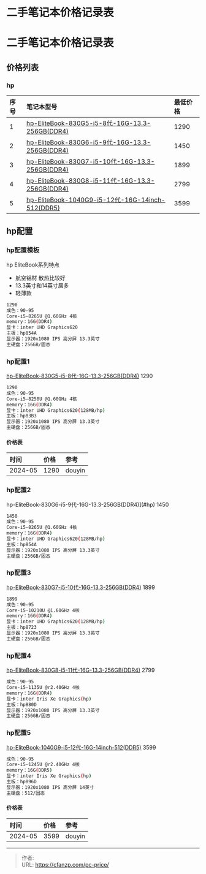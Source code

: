 # 二手笔记本价格记录表


<!--more-->
# 二手笔记本价格记录表
## 价格列表
### hp
| 序号 | 笔记本型号                                                | 最低价格 |
| :--  | :--                                                       |  :--     |
| 1    |[hp-EliteBook-830G5-i5-8代-16G-13.3-256GB(DDR4)](#hp配置1)   | 1290   |
| 2    |[hp-EliteBook-830G6-i5-9代-16G-13.3-256GB(DDR4)](#hp配置2)   | 1450   |
| 3    |[hp-EliteBook-830G7-i5-10代-16G-13.3-256GB(DDR4)](#hp配置3)  | 1899   |
| 4    |[hp-EliteBook-830G8-i5-11代-16G-13.3-256GB(DDR4)](#hp配置4)  | 2799   |
| 5    |[hp-EliteBook-1040G9-i5-12代-16G-14inch-512(DDR5)](#hp配置5) | 3599   |


## hp配置
### hp配置模板
hp EliteBook系列特点
- 航空铝材 散热比较好
- 13.3英寸和14英寸居多
- 轻薄款

```bash
1290
成色：90-95
Core-i5-8265U @1.60GHz 4核
memory：16G(DDR4)
显卡：inter UHD Graphics620
主板：hp854A
显示器：1920x1080 IPS 高分屏 13.3英寸
主硬盘：256GB/固态
```

### hp配置1
[hp-EliteBook-830G5-i5-8代-16G-13.3-256GB(DDR4)](#hp) 1290
```bash
1290
成色：90-95
Core-i5-8250U @1.60GHz 4核
memory：16G(DDR4)
显卡：inter UHD Graphics620(128MB/hp)
主板：hp83B3
显示器：1920x1080 IPS 高分屏 13.3英寸
主硬盘：256GB/固态

```

#### 价格表
| 时间    | 价格 | 参考   |
| :--     | :--  | :--    |
| 2024-05 | 1290 | douyin |

### hp配置2
hp-EliteBook-830G6-i5-9代-16G-13.3-256GB(DDR4)](#hp) 1450
```bash
1450
成色：90-95
Core-i5-8265U @1.60GHz 4核
memory：16G(DDR4)
显卡：inter UHD Graphics620(128MB/hp)
主板：hp854A
显示器：1920x1080 IPS 高分屏 13.3英寸
主硬盘：256GB/固态
```

### hp配置3
[hp-EliteBook-830G7-i5-10代-16G-13.3-256GB(DDR4)](#hp) 1899
```bash
1899
成色：90-95
Core-i5-10210U @1.60GHz 4核
memory：16G(DDR4)
显卡：inter UHD Graphics620(128MB/hp)
主板：hp8723
显示器：1920x1080 IPS 高分屏 13.3英寸
主硬盘：256GB/固态
```

### hp配置4
[hp-EliteBook-830G8-i5-11代-16G-13.3-256GB(DDR4)](#hp) 2799
```bash
成色：90-95
Core-i5-1135U @r2.40GHz 4核
memory：16G(DDR4)
显卡：inter Iris Xe Graphics(hp)
主板：hp880D
显示器：1920x1080 IPS 高分屏 13.3英寸
主硬盘：256GB/固态
```


### hp配置5
[hp-EliteBook-1040G9-i5-12代-16G-14inch-512(DDR5)](#hp) 3599
```bash
成色：90-95
Core-i5-1245U @r2.40GHz 4核
memory：16G(DDR5)
显卡：inter Iris Xe Graphics(hp)
主板：hp896D
显示器：1920x1080 IPS 高分屏 14英寸
主硬盘：512/固态
```

#### 价格表
| 时间    | 价格 | 参考   |
| :--     | :--  | :--    |
| 2024-05 | 3599 | douyin |


---

> 作者:   
> URL: https://cfanzp.com/pc-price/  

